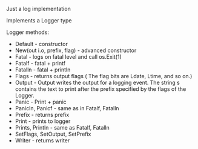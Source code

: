 Just a log implementation

Implements a Logger type


Logger methods:
 - Default - constructor
 - New(out i.o, prefix, flag) - advanced constructor
 - Fatal - logs on fatal level and call os.Exit(1)
 - Fatalf - fatal + printf
 - Fatalln - fatal + println
 - Flags - returns output flags ( The flag bits are Ldate, Ltime, and so on.)
 - Output - Output writes the output for a logging event. The string s contains the text to print after the prefix specified by the flags of the Logger.
 - Panic - Print + panic
 - Panicln, Panicf - same as in Fatalf, Fatalln
 - Prefix - returns prefix
 - Print - prints to logger
 - Prints, Println - same as Fatalf, Fatalln
 - SetFlags, SetOutput, SetPrefix
 - Writer - returns writer